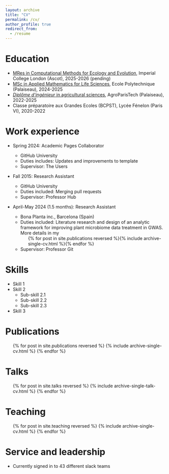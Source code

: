 ```yaml
---
layout: archive
title: "CV"
permalink: /cv/
author_profile: true
redirect_from:
  - /resume
---
```


Education
======
* [MRes in Computational Methods for Ecology and Evolution](https://www.imperial.ac.uk/study/courses/postgraduate-taught/computational-methods-ecology-evolution-mres/), Imperial College London (Ascot), 2025-2026 (pending)
* [MSc in Applied Mathematics for Life Sciences](https://sites.google.com/view/m2-msv/accueil), Ecole Polytechnique (Palaiseau), 2024-2025
* [*Diplôme d'ingénieur* in agricultural sciences](https://www.agroparistech.fr/en/education/agroparistech-educational-programs), AgroParisTech (Palaiseau), 2022-2025
* Classe préparatoire aux Grandes Ecoles (BCPST), Lycée Fénelon (Paris VI), 2020-2022

Work experience
======
* Spring 2024: Academic Pages Collaborator
  * GitHub University
  * Duties includes: Updates and improvements to template
  * Supervisor: The Users

* Fall 2015: Research Assistant
  * GitHub University
  * Duties included: Merging pull requests
  * Supervisor: Professor Hub

* April-May 2024 (1.5 months): Research Assistant 
  * Bona Planta inc., Barcelona (Spain)
  * Duties included: Literature research and design of an analytic framework for improving plant microbiome data
treatment in GWAS. More details in my <ul>{% for post in site.publications reversed %}{% include archive-single-cv.html %}{% endfor %}</ul>
  * Supervisor: Professor Git
  
Skills
======
* Skill 1
* Skill 2
  * Sub-skill 2.1
  * Sub-skill 2.2
  * Sub-skill 2.3
* Skill 3

Publications
======
  <ul>{% for post in site.publications reversed %}
    {% include archive-single-cv.html %}
  {% endfor %}</ul>
  
Talks
======
  <ul>{% for post in site.talks reversed %}
    {% include archive-single-talk-cv.html  %}
  {% endfor %}</ul>
  
Teaching
======
  <ul>{% for post in site.teaching reversed %}
    {% include archive-single-cv.html %}
  {% endfor %}</ul>
  
Service and leadership
======
* Currently signed in to 43 different slack teams
